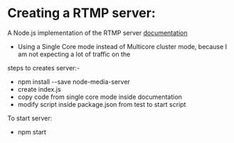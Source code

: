 # Creating a RTMP server:

A Node.js implementation of the RTMP server
[documentation](https://github.com/illuspas/Node-Media-Server)

- Using a Single Core mode instead of Multicore cluster mode, because I am not expecting a lot of traffic on the

steps to creates server:-

- npm install --save node-media-server
- create index.js
- copy code from single core mode inside documentation
- modify script inside package.json from test to start script

To start server:

- npm start
